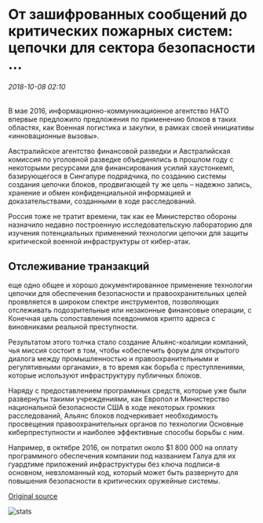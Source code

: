 # От зашифрованных сообщений до критических пожарных систем: цепочки для сектора безопасности ...

###### 2018-10-08 02:10

В мае 2016, информационно-коммуникационное агентство НАТО впервые предложило предложения по применению блоков в таких областях, как Военная логистика и закупки, в рамках своей инициативы «инновационные вызовы».

Австралийское агентство финансовой разведки и Австралийская комиссия по уголовной разведке объединялись в прошлом году с некоторыми ресурсами для финансирования усилий хаустонкемп, базирующегося в Сингапуре подрядчика, по созданию системы создания цепочки блоков, продвигающей ту же цель – надежно запись, хранение и обмен конфиденциальной информацией и доказательствами, созданными в ходе расследований.

Россия тоже не тратит времени, так как ее Министерство обороны назначило недавно построенную исследовательскую лабораторию для изучения потенциальных применений технологии цепочки для защиты критической военной инфраструктуры от кибер-атак.

## Отслеживание транзакций

еще одно общее и хорошо документированное применение технологии цепочки для обеспечения безопасности и правоохранительных целей проявляется в широком спектре инструментов, позволяющих отслеживать подозрительные или незаконные финансовые операции, с Конечная цель сопоставления псевдонимов крипто адреса с виновниками реальной преступности.

Результатом этого толчка стало создание Альянс-коалиции компаний, чья миссия состоит в том, чтобы «обеспечить форум для открытого диалога между промышленностью и правоохранительными и регулятивными органами», в то время как борьба с преступлениями, которые используют инфраструктуру публичных блоков.

Наряду с предоставлением программных средств, которые уже были развернуты такими учреждениями, как Европол и Министерство национальной безопасности США в ходе некоторых громких расследований, Альянс блоков подчеркивает необходимость просвещения правоохранительных органов по технологии Основные киберпреступности и наиболее эффективные способы борьбы с ним.

Например, в октябре 2016, он потратил около $1 800 000 на оплату программного обеспечения компании под названием Галуа для их гуардтиме приложений инфраструктуры без ключа подписи-в основном, невзломанный код, который может быть развернуто для повышения безопасности в критических оружейные системы.

[Original source](https://cointelegraph.com/news/from-encrypted-messaging-to-critical-fire-systems-blockchain-for-security-sector)

![stats](https://c.statcounter.com/11760860/0/a89fa40b/1/ "stats")